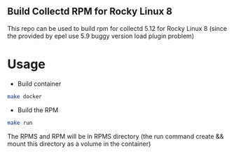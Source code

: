 ## Build Collectd RPM for Rocky Linux 8

This repo can be used to build rpm for collectd 5.12 for Rocky Linux 8 (since the provided by epel use 5.9 buggy version load plugin problem)

# Usage

- Build container
```sh
make docker
```

- Build the RPM
```sh
make run
```

The RPMS and RPM will be in RPMS directory (the run command create && mount this directory as a volume in the container)

